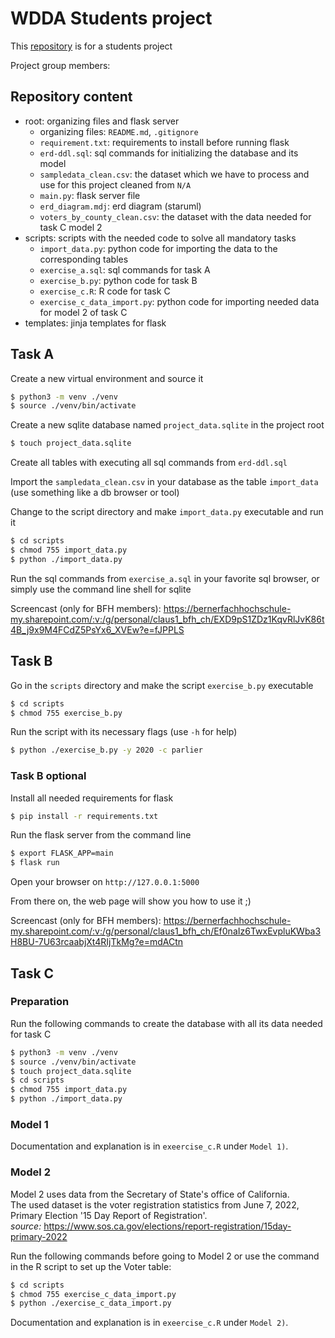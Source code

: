 # WDDA Students project

This [repository](https://github.com/HaKePlan/bfh-wdda) is for a students project

Project group members:

## Repository content
* root: organizing files and flask server
  * organizing files: `README.md`, `.gitignore`
  * `requirement.txt`: requirements to install before running flask
  * `erd-ddl.sql`: sql commands for initializing the database and its model
  * `sampledata_clean.csv`: the dataset which we have to process and use for this project cleaned from `N/A`
  * `main.py`: flask server file
  * `erd_diagram.mdj`: erd diagram (staruml)
  * `voters_by_county_clean.csv`: the dataset with the data needed for task C model 2
* scripts: scripts with the needed code to solve all mandatory tasks
  * `import_data.py`: python code for importing the data to the corresponding tables
  * `exercise_a.sql`: sql commands for task A
  * `exercise_b.py`: python code for task B
  * `exercise_c.R`: R code for task C
  * `exercise_c_data_import.py`: python code for importing needed data for model 2 of task C
* templates: jinja templates for flask

## Task A
Create a new virtual environment and source it
```bash
$ python3 -m venv ./venv
$ source ./venv/bin/activate
```

Create a new sqlite database named `project_data.sqlite` in the project root
```bash
$ touch project_data.sqlite
```

Create all tables with executing all sql commands from `erd-ddl.sql`

Import the `sampledata_clean.csv` in your database as the table `import_data` (use something like a db browser or tool)

Change to the script directory and make `import_data.py` executable and run it
```bash
$ cd scripts
$ chmod 755 import_data.py
$ python ./import_data.py
```

Run the sql commands from `exercise_a.sql` in your favorite sql browser, or simply use the command line shell for sqlite

Screencast (only for BFH members): https://bernerfachhochschule-my.sharepoint.com/:v:/g/personal/claus1_bfh_ch/EXD9pS1ZDz1KqvRlJvK86t4B_j9x9M4FCdZ5PsYx6_XVEw?e=fJPPLS

## Task B
Go in the `scripts` directory and make the script `exercise_b.py` executable
```bash
$ cd scripts
$ chmod 755 exercise_b.py
```

Run the script with its necessary flags (use `-h` for help)
```bash
$ python ./exercise_b.py -y 2020 -c parlier
```

### Task B optional
Install all needed requirements for flask
```bash
$ pip install -r requirements.txt
```

Run the flask server from the command line
```bash
$ export FLASK_APP=main
$ flask run
```

Open your browser on `http://127.0.0.1:5000`

From there on, the web page will show you how to use it ;)

Screencast (only for BFH members): https://bernerfachhochschule-my.sharepoint.com/:v:/g/personal/claus1_bfh_ch/Ef0naIz6TwxEvpluKWba3H8BU-7U63rcaabjXt4RIjTkMg?e=mdACtn

## Task C
### Preparation
Run the following commands to create the database with all its data needed for task C
```bash
$ python3 -m venv ./venv
$ source ./venv/bin/activate
$ touch project_data.sqlite
$ cd scripts
$ chmod 755 import_data.py
$ python ./import_data.py
```

### Model 1
Documentation and explanation is in `exeercise_c.R` under `Model 1)`.

### Model 2
Model 2 uses data from the Secretary of State's office of California.  
The used dataset is the voter registration statistics from June 7, 2022, Primary Election '15 Day Report of Registration'.   
*source:* https://www.sos.ca.gov/elections/report-registration/15day-primary-2022

Run the following commands before going to Model 2 or use the command in the R script to set up the Voter table:
```bash
$ cd scripts
$ chmod 755 exercise_c_data_import.py
$ python ./exercise_c_data_import.py
```

Documentation and explanation is in `exeercise_c.R` under `Model 2)`.
